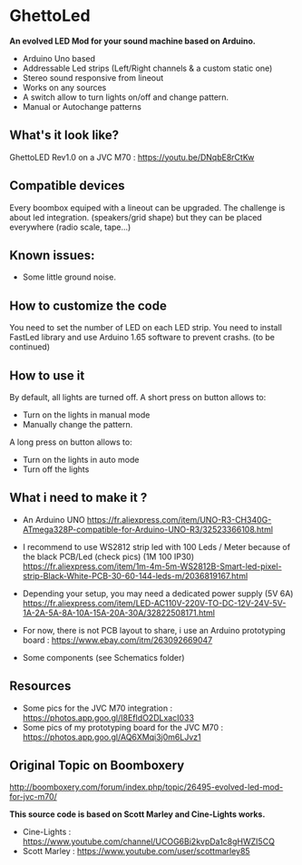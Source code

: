 # GhettoLed

**An evolved LED Mod for your sound machine based on Arduino.**

- Arduino Uno based
- Addressable Led strips (Left/Right channels & a custom static one)
- Stereo sound responsive from lineout
- Works on any sources
- A switch allow to turn lights on/off and change pattern.
- Manual or Autochange patterns

## What's it look like?
GhettoLED Rev1.0 on a JVC M70 : https://youtu.be/DNqbE8rCtKw
 
## Compatible devices
Every boombox equiped with a lineout can be upgraded.
The challenge is about led integration. (speakers/grid shape) but they can be placed everywhere (radio scale, tape...)

## Known issues:
- Some little ground noise.

## How to customize the code
You need to set the number of LED on each LED strip.
You need to install FastLed library and use Arduino 1.65 software to prevent crashs.
(to be continued)


## How to use it
By default, all lights are turned off.
A short press on button allows to:
- Turn on the lights in manual mode
- Manually change the pattern.

A long press on button allows to:
- Turn on the lights in auto mode
- Turn off the lights

## What i need to make it ?
- An Arduino UNO
https://fr.aliexpress.com/item/UNO-R3-CH340G-ATmega328P-compatible-for-Arduino-UNO-R3/32523366108.html

- I recommend to use WS2812 strip led with 100 Leds / Meter because of the black PCB/Led (check pics) (1M 100 IP30)
https://fr.aliexpress.com/item/1m-4m-5m-WS2812B-Smart-led-pixel-strip-Black-White-PCB-30-60-144-leds-m/2036819167.html

- Depending your setup, you may need a dedicated power supply (5V 6A)
https://fr.aliexpress.com/item/LED-AC110V-220V-TO-DC-12V-24V-5V-1A-2A-5A-8A-10A-15A-20A-30A/32822508171.html

- For now, there is not PCB layout to share, i use an Arduino prototyping board :
https://www.ebay.com/itm/263092669047

- Some components (see Schematics folder)

## Resources
- Some pics for the JVC M70 integration : https://photos.app.goo.gl/I8EfIdO2DLxacI033
- Some pics of my prototyping board for the JVC M70 : https://photos.app.goo.gl/AQ6XMqi3j0m6LJvz1



## Original Topic on Boomboxery
http://boomboxery.com/forum/index.php/topic/26495-evolved-led-mod-for-jvc-m70/


**This source code is based on Scott Marley and Cine-Lights works.**
- Cine-Lights : https://www.youtube.com/channel/UCOG6Bi2kvpDa1c8gHWZI5CQ
- Scott Marley : https://www.youtube.com/user/scottmarley85


